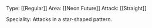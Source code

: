 Type: [[Regular]]
Area: [[Neon Future]]
Attack: [[Straight]]

Speciality: Attacks in a star-shaped pattern.